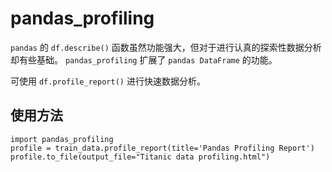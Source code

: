 # pandas_profiling

`pandas` 的 `df.describe()` 函数虽然功能强大，但对于进行认真的探索性数据分析却有些基础。 `pandas_profiling` 扩展了 `pandas DataFrame` 的功能。

可使用 `df.profile_report()` 进行快速数据分析。


## 使用方法

    import pandas_profiling
    profile = train_data.profile_report(title='Pandas Profiling Report')
    profile.to_file(output_file="Titanic data profiling.html")
